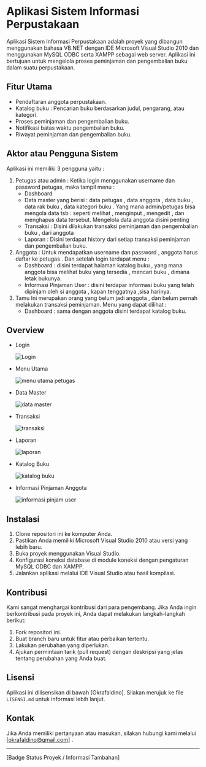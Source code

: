 # Aplikasi Sistem Informasi Perpustakaan

Aplikasi Sistem Informasi Perpustakaan adalah proyek yang dibangun menggunakan bahasa VB.NET dengan IDE Microsoft Visual Studio 2010 dan menggunakan MySQL ODBC serta XAMPP sebagai web server. Aplikasi ini bertujuan untuk mengelola proses peminjaman dan pengembalian buku dalam suatu perpustakaan.

## Fitur Utama

- Pendaftaran anggota perpustakaan.
- Katalog buku  : Pencarian buku berdasarkan judul, pengarang, atau kategori.
- Proses peminjaman dan pengembalian buku.
- Notifikasi batas waktu pengembalian buku.
- Riwayat peminjaman dan pengembalian buku.

## Aktor atau Pengguna Sistem

Aplikasi ini memiliki 3 pengguna yaitu :

1. Petugas atau admin :
   Ketika login menggunakan username dan password petugas, maka tampil menu :
   - Dashboard
   - Data master yang berisi : data petugas , data anggota , data buku , data rak buku , data kategori buku . Yang mana admin/petugas 
     bisa mengola data tsb : seperti melihat , menginput , mengedit , dan menghapus data tersebut. Mengelola data anggota disini penting
   - Transaksi : Disini dilakukan transaksi peminjaman dan pengembalian buku , dari anggota
   - Laporan : Disini terdapat history dari setiap transaksi peminjaman dan pengembalian buku.
2. Anggota :
   Untuk mendapatkan username dan password , anggota harus daftar ke petugas . Dan setelah login terdapat menu :
   - Dashboard : disini terdapat halaman katalog buku , yang mana anggota bisa melihat buku yang tersedia , mencari buku , dimana letak 
     bukunya.
   - Informasi Pinjaman User : disini terdapar informasi buku yang telah dipinjam oleh si anggota , kapan tenggatnya ,sisa harinya.
3. Tamu 
   Ini merupakan orang yang belum jadi anggota , dan belum pernah melakukan transaksi peminjaman. Menu yang dapat dilihat :
   - Dashboard : sama dengan anggota disini terdapat katalog buku.
   
  
## Overview 

- Login
  
  ![Login](https://github.com/larymak/Html-Css-Recap/assets/141602862/d7a032ed-48d5-4ddc-90a1-f33ad83d2c7a)
  
- Menu Utama
  
  ![menu utama petugas](https://github.com/larymak/Html-Css-Recap/assets/141602862/7924c4d1-f1ac-4849-9bc5-2bb3ac7936e7)

- Data Master
  
  ![data master](https://github.com/larymak/Html-Css-Recap/assets/141602862/eea87e40-e388-4114-bc86-3770d6f12853)
  
- Transaksi
  
  ![transaksi](https://github.com/larymak/Html-Css-Recap/assets/141602862/742c797c-0001-47ca-8ffb-fbe8dc4a1e26)
  
- Laporan
  
  ![laporan](https://github.com/larymak/Html-Css-Recap/assets/141602862/3c7dd903-3841-45a0-a4c0-6e83e636d826)
  
- Katalog Buku
  
  ![katalog buku](https://github.com/larymak/Html-Css-Recap/assets/141602862/15aca864-a7a2-45c7-888b-7f9c28278421)
  
- Informasi Pinjaman Anggota
  
  ![informasi pinjam user](https://github.com/larymak/Html-Css-Recap/assets/141602862/7af25009-c5d9-4215-8ca8-a25d49ce2ede)
  

## Instalasi

1. Clone repositori ini ke komputer Anda.
2. Pastikan Anda memiliki Microsoft Visual Studio 2010 atau versi yang lebih baru.
3. Buka proyek menggunakan Visual Studio.
4. Konfigurasi koneksi database di module koneksi dengan pengaturan MySQL ODBC dan XAMPP.
5. Jalankan aplikasi melalui IDE Visual Studio atau hasil kompilasi.

## Kontribusi

Kami sangat menghargai kontribusi dari para pengembang. Jika Anda ingin berkontribusi pada proyek ini, Anda dapat melakukan langkah-langkah berikut:

1. Fork repositori ini.
2. Buat branch baru untuk fitur atau perbaikan tertentu.
3. Lakukan perubahan yang diperlukan.
4. Ajukan permintaan tarik (pull request) dengan deskripsi yang jelas tentang perubahan yang Anda buat.

## Lisensi

Aplikasi ini dilisensikan di bawah [Okrafaldino]. Silakan merujuk ke file `LISENSI.md` untuk informasi lebih lanjut.

## Kontak

Jika Anda memiliki pertanyaan atau masukan, silakan hubungi kami melalui [okrafaldino@gmail.com] .

---

[Badge Status Proyek / Informasi Tambahan]


